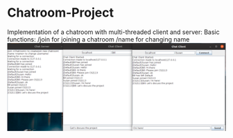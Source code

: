 # Chatroom-Project
Implementation of a chatroom with multi-threaded client and server:
Basic functions:
/join for joining a chatroom
/name for changing name
![Sample](/screenshots/Sample.png)
